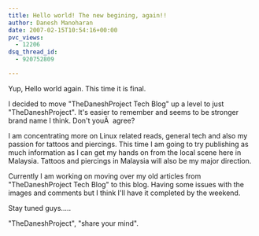 ```yaml
---
title: Hello world! The new begining, again!!
author: Danesh Manoharan
date: 2007-02-15T10:54:16+00:00
pvc_views:
  - 12206
dsq_thread_id:
  - 920752809

---
```

Yup, Hello world again. This time it is final.

I decided to move "TheDaneshProject Tech Blog" up a level to just "TheDaneshProject". It's easier to remember and seems to be stronger brand name I think. Don't youÂ  agree?

I am concentrating more on Linux related reads, general tech and also my passion for tattoos and piercings. This time I am going to try publishing as much information as I can get my hands on from the local scene here in Malaysia. Tattoos and piercings in Malaysia will also be my major direction.

Currently I am working on moving over my old articles from "TheDaneshProject Tech Blog" to this blog. Having some issues with the images and comments but I think I'll have it completed by the weekend.

Stay tuned guys.....

"TheDaneshProject", "share your mind".